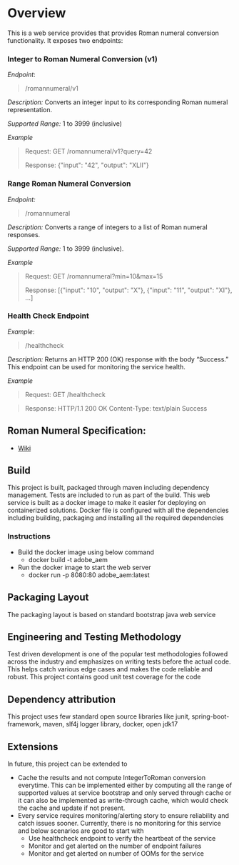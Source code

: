 # Overview
This is a web service provides that provides Roman numeral conversion functionality. It exposes two endpoints:

### Integer to Roman Numeral Conversion (v1)
<em>Endpoint</em>:
> /romannumeral/v1

<em>Description:</em> Converts an integer input to its corresponding Roman numeral representation.

<em>Supported Range:</em> 1 to 3999 (inclusive)

<em>Example</em>
> 
> Request: GET /romannumeral/v1?query=42
> 
> Response: {"input": "42", "output": "XLII"}

### Range Roman Numeral Conversion
<em>Endpoint:</em>
> /romannumeral

<em>Description:</em> Converts a range of integers to a list of Roman numeral responses.

<em>Supported Range:</em> 1 to 3999 (inclusive).

<em>Example</em>
> 
> Request: GET /romannumeral?min=10&max=15
>
> Response: [{"input": "10", "output": "X"}, {"input": "11", "output": "XI"}, ...]

### Health Check Endpoint
<em>Example</em>:
>
> /healthcheck

<em>Description:</em> Returns an HTTP 200 (OK) response with the body “Success.” This endpoint can be used for monitoring the service health.

<em>Example</em>

> Request: GET /healthcheck

> Response: HTTP/1.1 200 OK Content-Type: text/plain Success

## Roman Numeral Specification:

* [Wiki](https://en.wikipedia.org/wiki/Roman_numerals)


## Build 

This project is built, packaged through maven including dependency management. Tests are included to run as part of the build. This web service is built as a docker image to make it easier for deploying on containerized solutions. Docker file is configured with all the dependencies including building, packaging and installing all the required dependencies

### Instructions

* Build the docker image using below command
  * docker build -t adobe_aem
* Run the docker image to start the web server
  * docker run -p 8080:80 adobe_aem:latest

## Packaging Layout

The packaging layout is based on standard bootstrap java web service

## Engineering and Testing Methodology

Test driven development is one of the popular test methodologies followed across the industry and emphasizes on writing tests before the actual code. This helps catch various edge cases and makes the code reliable and robust. This project contains good unit test coverage for the code

## Dependency attribution

This project uses few standard open source libraries like junit, spring-boot-framework, maven, slf4j logger library, docker, open jdk17

## Extensions

In future, this project can be extended to

* Cache the results and not compute IntegerToRoman conversion everytime. This can be implemented either by computing all the range of supported values at service bootstrap and only served through cache or it can also be implemented as write-through cache, which would check the cache and update if not present.
* Every service requires monitoring/alerting story to ensure reliability and catch issues sooner. Currently, there is no monitoring for this service and below scenarios are good to start with
  * Use healthcheck endpoint to verify the heartbeat of the service
  * Monitor and get alerted on the number of endpoint failures
  * Monitor and get alerted on number of OOMs for the service
  
